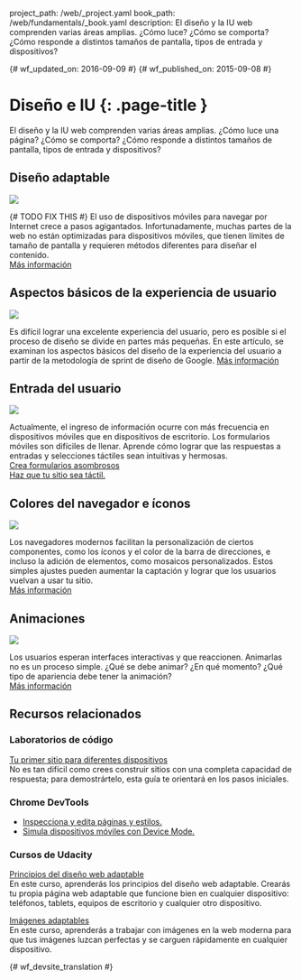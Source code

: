 project_path: /web/_project.yaml
book_path: /web/fundamentals/_book.yaml
description: El diseño y la IU web comprenden varias áreas amplias. ¿Cómo luce? ¿Cómo se comporta? ¿Cómo responde a distintos tamaños de pantalla, tipos de entrada y dispositivos?

{# wf_updated_on: 2016-09-09 #}
{# wf_published_on: 2015-09-08 #}

# Diseño e IU {: .page-title }

El diseño y la IU web comprenden varias áreas amplias. ¿Cómo luce una página?
¿Cómo se comporta? ¿Cómo responde a distintos tamaños de pantalla, tipos de entrada
y dispositivos?

<div class="attempt-left">
  <h2>Diseño adaptable</h2>
  <img src="/web/images/md-icons/devices-short.png">
  <p>{# TODO FIX THIS #}
    El uso de dispositivos móviles para navegar por Internet crece a pasos agigantados. Infortunadamente, muchas partes de la
    web no están optimizadas para dispositivos móviles, que tienen límites
de tamaño de pantalla y requieren métodos diferentes para diseñar el contenido.<br>
    <a href="responsive/">Más información</a>
  </p>
</div>

<div class="attempt-right">
  <h2>Aspectos básicos de la experiencia de usuario</h2>
  <a href="ux-basics/">
    <img src="/web/images/md-icons/assignment-short.png">
  </a>
  <p>
    Es difícil lograr una excelente experiencia del usuario, pero es posible
    si el proceso de diseño se divide en partes más pequeñas. En este artículo, se examinan
    los aspectos básicos del diseño de la experiencia del usuario a partir de la metodología de sprint de diseño de Google.
    <a href="ux-basics/">Más información</a>
  </p>
</div>

<div class="attempt-left">
  <h2>Entrada del usuario</h2>
  <a href="input/forms/">
    <img src="/web/images/md-icons/touch-short.png">
  </a>
  <p>
    Actualmente, el ingreso de información ocurre con más frecuencia en dispositivos móviles que en dispositivos de escritorio.
    Los formularios móviles son difíciles de llenar. Aprende cómo lograr que las respuestas a entradas y
    selecciones táctiles sean intuitivas y hermosas.<br>
    <a href="input/forms/">Crea formularios asombrosos</a><br>
    <a href="input/touch/">Haz que tu sitio sea táctil.</a>
  </p>
</div>



<div class="attempt-right">
  <h2>Colores del navegador e íconos</h2>
  <a href="/web/fundamentals/design-and-ui/browser-customization/">
    <img src="/web/images/md-icons/image-short.png">
  </a>
  <p>
    Los navegadores modernos facilitan la personalización de ciertos componentes, como los íconos y el
    color de la barra de direcciones, e incluso la adición de elementos, como mosaicos personalizados. Estos simples ajustes pueden
    aumentar la captación y lograr que los usuarios vuelvan a usar tu sitio.<br>
    <a href="browser-customization/">Más información</a>
  </p>
</div>
<div style="clear:both;"></div>
<div class="attempt-left">
  <h2>Animaciones</h2>
  <a href="animations/">
    <img src="/web/images/md-icons/movie-short.png">
  </a>
  <p>
    Los usuarios esperan interfaces interactivas y que reaccionen. Animarlas no es un
    proceso simple. ¿Qué se debe animar? ¿En qué momento? ¿Qué tipo de
    apariencia debe tener la animación?<br>
    <a href="animations/">Más información</a>
  </p>
</div>

<div style="clear:both;"></div>


## Recursos relacionados

### Laboratorios de código

[Tu primer sitio para diferentes dispositivos](/web/fundamentals/getting-started/your-first-multi-screen-site/) <br>
No es tan difícil como crees construir sitios con una completa capacidad de respuesta; para demostrártelo, esta guía te orientará en los pasos iniciales.

### Chrome DevTools

* [Inspecciona y edita páginas y estilos.](/web/tools/chrome-devtools/inspect-styles/)
* [Simula dispositivos móviles con Device Mode.](/web/tools/chrome-devtools/device-mode/)


### Cursos de Udacity

[Principios del diseño web adaptable](https://udacity.com/ud893)<br>
En este curso, aprenderás los principios del diseño web adaptable.
Crearás tu propia página web adaptable que funcione bien en cualquier dispositivo: teléfonos, tablets, equipos de escritorio y cualquier otro dispositivo.

[Imágenes adaptables](https://udacity.com/ud882)<br>
En este curso, aprenderás a trabajar con imágenes en la web moderna para que
tus imágenes luzcan perfectas y se carguen rápidamente en cualquier dispositivo.

<div style="clear:both;"></div>


{# wf_devsite_translation #}
